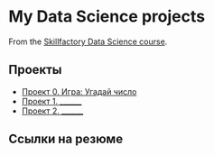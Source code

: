 # My Data Science projects

From the [Skillfactory Data Science course](https://skillfactory.ru/data-scientist).

## Проекты 

* [Проект 0. Игра: Угадай число](https://github.com/theKerimKerimov/sf_data_science/tree/main)
* [Проект 1. ______](___)
* [Проект 2. ______](___)

## Ссылки на резюме